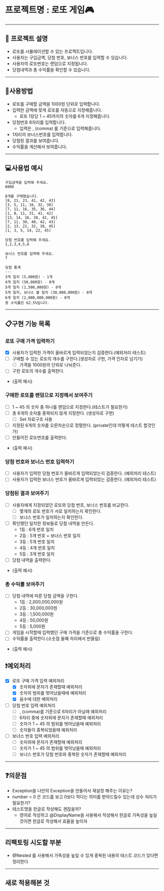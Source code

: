 # 프로젝트명 : 로또 게임🎮

---

## 📖 프로젝트 설명

- 로또를 시뮬레이션할 수 있는 프로젝트입니다.
- 사용자는 구입금액, 당첨 번호, 보너스 번호를 입력할 수 있습니다.
- 사용자의 로또번호는 랜덤으로 지정됩니다.
- 당첨내역과 총 수익률을 확인할 수 있습니다.

---

## 📍사용방법

- 로또를 구매할 금액을 1000원 단위로 입력합니다.
- 입력한 금액에 맞게 로또를 자동으로 지정해줍니다.
    - 로또 1장당 1 ~ 45까지의 숫자를 6개 지정해줍니다.
- 당첨번호 6자리를 입력합니다.
    - 입력은 , (comma) 를 기준으로 입력해줍니다.
- 1자리의 보너스번호를 입력합니다.
- 당첨된 결과를 보여줍니다.
- 수익률을 계산해서 보여줍니다.

---

## 💻사용법 예시

```
구입금액을 입력해 주세요.
8000

8개를 구매했습니다.
[8, 21, 23, 41, 42, 43] 
[3, 5, 11, 16, 32, 38] 
[7, 11, 16, 35, 36, 44] 
[1, 8, 11, 31, 41, 42] 
[13, 14, 16, 38, 42, 45] 
[7, 11, 30, 40, 42, 43] 
[2, 13, 22, 32, 38, 45] 
[1, 3, 5, 14, 22, 45]

당첨 번호를 입력해 주세요.
1,2,3,4,5,6

보너스 번호를 입력해 주세요.
7

당첨 통계
---
3개 일치 (5,000원) - 1개
4개 일치 (50,000원) - 0개
5개 일치 (1,500,000원) - 0개
5개 일치, 보너스 볼 일치 (30,000,000원) - 0개
6개 일치 (2,000,000,000원) - 0개
총 수익률은 62.5%입니다.
```

---

## 📋구현 기능 목록

### 로또 구매 가격 입력하기

- [x] 사용자가 입력한 가격이 올바르게 입력되었는지 검증한다.(예외처리 테스트)
- [ ] 구매할 수 있는 로또의 개수를 구한다.(생성자로 구현, 가격 인자로 넘기기)
    - [ ] 가격을 1000원의 단위로 나눠준다.
- [ ] 구한 로또의 개수를 출력한다.
- (출력 예시)

### 구매한 로또를 랜덤으로 지정해서 보여주기

- [ ] 1 ~ 45 의 숫자 중 하나를 랜덤으로 지정한다.(테스트가 필요한가)
- [ ] 총 6개의 숫자를 중복되지 않게 지정한다. (생성자로 구현)
    - [ ] Set 자료구조 사용
- [ ] 지정된 6개의 숫자를 오른차순으로 정렬한다. (private인데 어떻게 테스트 할것인가)
- [ ] 만들어진 로또번호를 출력한다.
- (출력 예시)

### 당첨 번호와 보너스 번호 입력하기

- [ ] 사용자가 입력한 당첨 번호가 올바르게 입력되었는지 검증한다. (예외처리 테스트)
- [ ] 사용자가 입력한 보너스 번호가 올바르게 입력되었는 검증한다. (예외처리 테스트)

### 당첨된 결과 보여주기

- [ ] 사용자에게 지정되었던 로또와 당첨 번호, 보너스 번호를 비교한다.
    - [ ] 몇개의 로또 번호가 서로 일치하는지 확인한다.
    - [ ] 보너스 번호가 일치하는지 확인한다.
- [ ] 확인했던 일치한 정보들로 당첨 내역을 만든다.
    - 1등 : 6개 번호 일치
    - 2등 : 5개 번호 + 보너스 번호 일치
    - 3등 : 5개 번호 일치
    - 4등 : 4개 번호 일치
    - 5등 : 3개 번호 일치
- [ ] 당첨 내역을 출력한다.
- (출력 예시)

### 총 수익률 보여주기

- [ ] 당첨 내역에 따른 당첨 금액을 구한다.
    - 1등 : 2,000,000,000원
    - 2등 : 30,000,000원
    - 3등 : 1,500,000원
    - 4등 : 50,000원
    - 5등 : 5,000원
- [ ] 게임을 시작할때 입력했던 구매 가격을 기준으로 총 수익률을 구한다.
- [ ] 수익률을 출력한다.(소숫점 둘째 자리에서 반올림)
- (출력 예시)

## ❗예외처리

- [x] 로또 구매 가격 입력 예외처리
    - [x] 숫자외에 문자가 존재할때 예외처리
    - [x] 숫자의 범위를 벗어났을때에 예외처리
    - [x] 음수에 대한 예외처리
- [ ] 당첨 번호 입력 예외처리
    - [ ] , (comma)를 기준으로 6자리가 아닐때 예외처리
    - [ ] 6자리 중에 숫자외에 문자가 존재할때 예외처리
    - [ ] 숫자가 1 ~ 45 의 범위를 벗어났을때 예외처리
    - [ ] 숫자들이 중복되었을때 예외처리
- [ ] 보너스 번호 입력 예외처리
    - [ ] 숫자외에 문자가 존재할때 예외처리
    - [ ] 숫자가 1 ~ 45 의 범위를 벗어났을때 예외처리
    - [ ] 보너스 번호가 당첨 번호와 중복된 숫자가 존재할때 예외처리

---

## ❓의문점

- Exception을 나만의 Exception을 만들어서 재설정 해주는 이유는?
- number < 0 은 코드를 보고 0보다 작다는 의미를 받아드릴수 있는데 상수 처리가 필요한가?
- 테스트명을 한글로 작성해도 괜찮을까?
    - 영어로 작성하고 @DisplayName을 사용해서 작성해서 한글로 가독성을 높일 것이면 한글로 작성해서 효율을 높이자

---

## 리팩토링 시도할 부분

- @Nested 를 사용해서 가독성을 높일 수 있게 중복된 내용의 테스트 코드가 있다면 정리한다

---

## 새로 적용해본 것
